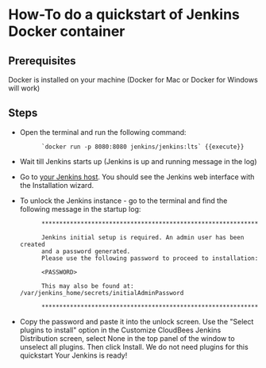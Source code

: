 # How-To do a quickstart of Jenkins Docker container

## Prerequisites

Docker is installed on your machine (Docker for Mac or Docker for Windows will work)

## Steps

- Open the terminal and run the following command:

            `docker run -p 8080:8080 jenkins/jenkins:lts` {{execute}}

- Wait till Jenkins starts up (Jenkins is up and running message in the log)

- Go to [your Jenkins host](http://localhost:8080). You should see the Jenkins web interface with the Installation wizard.

- To unlock the Jenkins instance - go to the terminal and find the following message in the startup log:

            *************************************************************

            Jenkins initial setup is required. An admin user has been created
            and a password generated.
            Please use the following password to proceed to installation:

            <PASSWORD>

            This may also be found at: /var/jenkins_home/secrets/initialAdminPassword

            *************************************************************

- Copy the password and paste it into the unlock screen.
Use the "Select plugins to install" option in the Customize CloudBees Jenkins Distribution screen,  select None in the top panel of the window to unselect all plugins. Then click Install.
We do not need plugins for this quickstart
Your Jenkins is ready!
